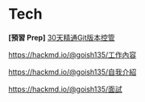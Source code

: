 # Tech

**[預習 Prep]**
[30天精通Git版本控管](https://ithelp.ithome.com.tw/users/20004901/ironman/525)



https://hackmd.io/@goish135/工作內容

https://hackmd.io/@goish135/自我介紹

https://hackmd.io/@goish135/面試
